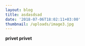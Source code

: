 ```yaml
---
layout: blog
title: asdasdsad
date: '2018-07-06T18:02:11+03:00'
thumbnail: /uploads/image3.jpg
---
```

**privet privet**
